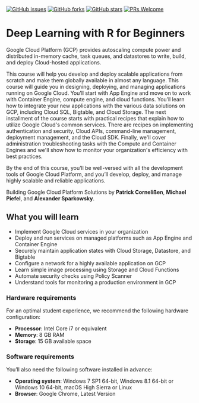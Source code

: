 [![GitHub issues](https://img.shields.io/github/issues/TrainingByPackt/Deep-Learning-with-R-for-Beginners.svg)](https://github.com/TrainingByPackt/Deep-Learning-with-R-for-Beginners/issues)
[![GitHub forks](https://img.shields.io/github/forks/TrainingByPackt/Deep-Learning-with-R-for-Beginners.svg)](https://github.com/TrainingByPackt/Deep-Learning-with-R-for-Beginners/network)
[![GitHub stars](https://img.shields.io/github/stars/TrainingByPackt/Deep-Learning-with-R-for-Beginners.svg)](https://github.com/TrainingByPackt/Deep-Learning-with-R-for-Beginners/stargazers)
[![PRs Welcome](https://img.shields.io/badge/PRs-welcome-brightgreen.svg)](https://github.com/TrainingByPackt/Deep-Learning-with-R-for-Beginners/pulls)

# Deep Learning with R for Beginners
Google Cloud Platform (GCP) provides autoscaling compute power and distributed in-memory cache, task queues, and datastores to write, build, and deploy Cloud-hosted applications.

This course will help you develop and deploy scalable applications from scratch and make them globally available in almost any language. This course will guide you in designing, deploying, and managing applications running on Google Cloud. You’ll start with App Engine and move on to work with Container Engine, compute engine, and cloud functions. You’ll learn how to integrate your new applications with the various data solutions on GCP, including Cloud SQL, Bigtable, and Cloud Storage. The next installment of the course starts with practical recipes that explain how to utilize Google Cloud's common services. There are recipes on implementing authentication and security, Cloud APIs, command-line management, deployment management, and the Cloud SDK. Finally, we'll cover administration troubleshooting tasks with the Compute and Container Engines and we'll show how to monitor your organization's efficiency with best practices.

By the end of this course, you’ll be well-versed with all the development tools of Google Cloud Platform, and you’ll develop, deploy, and manage highly scalable and reliable applications.

Building Google Cloud Platform Solutions by **Patrick Cornelißen**, **Michael Piefel**, and **Alexander Sparkowsky**. 

## What you will learn
* Implement Google Cloud services in your organization
* Deploy and run services on managed platforms such as App Engine and Container Engine
* Securely maintain application states with Cloud Storage, Datastore, and Bigtable
* Configure a network for a highly available application on GCP
* Learn simple image processing using Storage and Cloud Functions
* Automate security checks using Policy Scanner
* Understand tools for monitoring a production environment in GCP

### Hardware requirements
For an optimal student experience, we recommend the following hardware configuration:
* **Processor**: Intel Core i7 or equivalent
* **Memory**: 8 GB RAM
* **Storage**: 15 GB available space

### Software requirements
You’ll also need the following software installed in advance:
* **Operating system**: Windows 7 SP1 64-bit, Windows 8.1 64-bit or Windows 10 64-bit, macOS High Sierra or Linux
* **Browser**: Google Chrome, Latest Version
